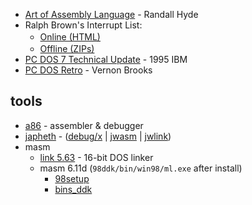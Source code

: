 * [Art of Assembly Language](https://www.phatcode.net/res/223/files/html/toc.html) - Randall Hyde
* Ralph Brown's Interrupt List:
  - [Online (HTML)](http://ctyme.com/rbrown.htm) <img src="http://www.galacticempiredatabank.com/netscapeicon.gif" width="16px" />
  - [Offline (ZIPs)](https://www.cs.cmu.edu/~ralf/files.html) <img src="https://user-images.githubusercontent.com/7102064/162549912-5943e669-2e80-4ad4-8f11-5abfef171558.png" width="16px" />
* [PC DOS 7 Technical Update](https://web.archive.org/web/20060721115437id_/http://www.redbooks.ibm.com/redbooks/pdfs/gg244459.pdf) - 1995 IBM
* [PC DOS Retro](https://pcdosretro.github.io/) - Vernon Brooks


tools
-----

* [a86](http://eji.com/a86/) - assembler & debugger
* [japheth](https://www.japheth.de/) - ([debug/x](https://www.japheth.de/debxxf.html) | [jwasm](https://www.japheth.de/JWasm.html) | [jwlink](https://www.japheth.de/JWlink.html))
* masm
  - [link 5.63](http://web.archive.org/web/20120315023048id_/http://download.microsoft.com/download/vc15/Update/1/WIN98/EN-US/Lnk563.exe) - 16-bit DOS linker
  - masm 6.11d (`98ddk/bin/win98/ml.exe` after install)
      - [98setup](http://web.archive.org/web/20010413193816id_/http://www.microsoft.com/ddk/download/98/98SETUP.EXE)
      - [bins_ddk](http://web.archive.org/web/20030204011521id_/http://www.microsoft.com/ddk/download/98/BINS_DDK.EXE)
